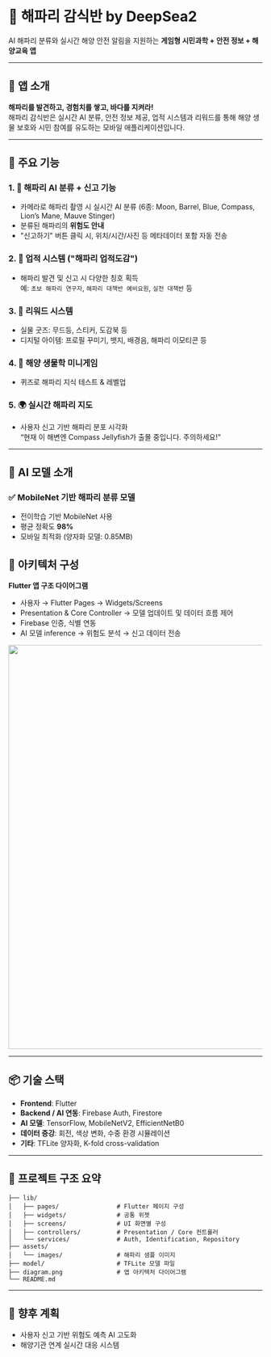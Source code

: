 # 🪼 해파리 감식반 by DeepSea2

AI 해파리 분류와 실시간 해양 안전 알림을 지원하는 **게임형 시민과학 + 안전 정보 + 해양교육 앱**

---

## 📱 앱 소개

**해파리를 발견하고, 경험치를 쌓고, 바다를 지켜라!**  
해파리 감식반은 실시간 AI 분류, 안전 정보 제공, 업적 시스템과 리워드를 통해 해양 생물 보호와 시민 참여를 유도하는 모바일 애플리케이션입니다.

---

## 🔑 주요 기능

### 1. 🪼 해파리 AI 분류 + 신고 기능
- 카메라로 해파리 촬영 시 실시간 AI 분류 (6종: Moon, Barrel, Blue, Compass, Lion’s Mane, Mauve Stinger)
- 분류된 해파리의 **위험도 안내**
- "신고하기" 버튼 클릭 시, 위치/시간/사진 등 메타데이터 포함 자동 전송

### 2. 🧾 업적 시스템 ("해파리 업적도감")
- 해파리 발견 및 신고 시 다양한 칭호 획득  
  예: `초보 해파리 연구자`, `해파리 대책반 예비요원`, `실전 대책반` 등

### 3. 🎁 리워드 시스템
- 실물 굿즈: 무드등, 스티커, 도감북 등
- 디지털 아이템: 프로필 꾸미기, 뱃지, 배경음, 해파리 이모티콘 등

### 4. 🧠 해양 생물학 미니게임
- 퀴즈로 해파리 지식 테스트 & 레벨업

### 5. 🌍 실시간 해파리 지도
- 사용자 신고 기반 해파리 분포 시각화  
  “현재 이 해변엔 Compass Jellyfish가 출몰 중입니다. 주의하세요!”

---

## 🧠 AI 모델 소개

### ✅ MobileNet 기반 해파리 분류 모델
- 전이학습 기반 MobileNet 사용
- 평균 정확도 **98%**
- 모바일 최적화 (양자화 모델: 0.85MB)

## 🧩 아키텍처 구성

**Flutter 앱 구조 다이어그램**

- 사용자 → Flutter Pages → Widgets/Screens
- Presentation & Core Controller → 모델 업데이트 및 데이터 흐름 제어
- Firebase 인증, 식별 연동
- AI 모델 inference → 위험도 분석 → 신고 데이터 전송

<p align="center">
  <img src="diagram.png" width="800"/>
</p>

---

## 📦 기술 스택

- **Frontend**: Flutter
- **Backend / AI 연동**: Firebase Auth, Firestore
- **AI 모델**: TensorFlow, MobileNetV2, EfficientNetB0
- **데이터 증강**: 회전, 색상 변화, 수중 환경 시뮬레이션
- **기타**: TFLite 양자화, K-fold cross-validation

---

## 📁 프로젝트 구조 요약

```
├── lib/
│   ├── pages/                # Flutter 페이지 구성
│   ├── widgets/              # 공통 위젯
│   ├── screens/              # UI 화면별 구성
│   ├── controllers/          # Presentation / Core 컨트롤러
│   └── services/             # Auth, Identification, Repository
├── assets/
│   └── images/               # 해파리 샘플 이미지
├── model/                    # TFLite 모델 파일
├── diagram.png               # 앱 아키텍처 다이어그램
└── README.md
```

---

## 🌱 향후 계획

- 사용자 신고 기반 위험도 예측 AI 고도화
- 해양기관 연계 실시간 대응 시스템
